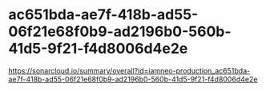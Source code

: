 # ac651bda-ae7f-418b-ad55-06f21e68f0b9-ad2196b0-560b-41d5-9f21-f4d8006d4e2e
https://sonarcloud.io/summary/overall?id=iamneo-production_ac651bda-ae7f-418b-ad55-06f21e68f0b9-ad2196b0-560b-41d5-9f21-f4d8006d4e2e
